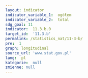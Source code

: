 ```yaml
---
layout: indicator
indicator_variable_1:  ogółem
indicator_variable_2:  total
sdg_goal: 11
indicator:  11.3.b.0
target_id:  '11.3.b'
permalink: /statistics_nat/11-3-b/
pre:  1
graph: longitudinal
source_url: 'www.stat.gov.pl'
lang:  pl
kategorie:  null
zmienne: null
---
```

